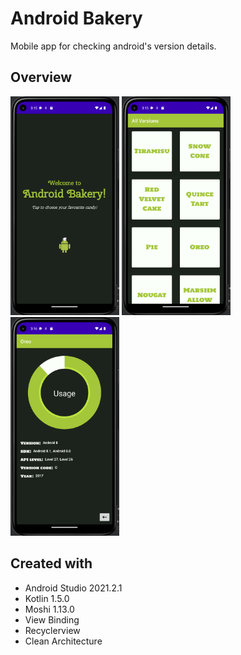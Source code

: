 # Android Bakery
Mobile app for checking android's version details.

## Overview
<p float="left">
  <img src="./assets/Screenshot_1.png" height=350>
  <img src="./assets/Screenshot_2.png" height=350>
  <img src="./assets/Screenshot_3.png" height=350>
</p>

## Created with
- Android Studio 2021.2.1
- Kotlin 1.5.0
- Moshi 1.13.0
- View Binding
- Recyclerview
- Clean Architecture
